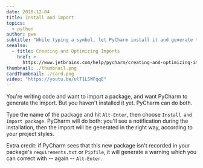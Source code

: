 ```yaml
---
date: 2018-12-04
title: Install and import
topics:
  - python
author: pwe
subtitle: "While typing a symbol, let PyCharm install it and generate the import."
seealso:
  - title: Creating and Optimizing Imports
    href: >-
      https://www.jetbrains.com/help/pycharm/creating-and-optimizing-imports.html
thumbnail: ./thumbnail.png
cardThumbnail: ./card.png
video: "https://youtu.be/ulT1LSWFqqE"
---
```


You're writing code and want to import a package, and want PyCharm to generate the
import. But you haven't installed it yet. PyCharm can do both.

Type the name of the package and hit `Alt-Enter`, then choose `Install and Import package`. PyCharm will do both: you'll see a notification during the installation,
then the import will be generated in the right way, according to your project styles.

Extra credit: if PyCharm sees that this new package isn't recorded in your package's
`requirements.txt` or `Pipfile`, it will generate a warning which you can correct
with -- again -- `Alt-Enter`.
